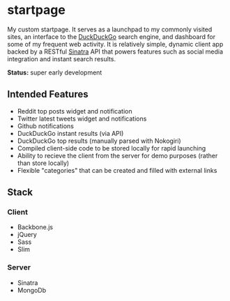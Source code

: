# startpage
My custom startpage. It serves as a launchpad to my commonly visited sites, an interface to the [DuckDuckGo](https://duckduckgo.com/) search engine, and dashboard for some of my frequent web activity. It is relatively simple, dynamic client app backed by a RESTful [Sinatra](http://www.sinatrarb.com/) API that powers features such as social media integration and instant search results.

**Status:** super early development

## Intended Features
* Reddit top posts widget and notification
* Twitter latest tweets widget and notifications
* Github notifications
* DuckDuckGo instant results (via API)
* DuckDuckGo top results (manually parsed with Nokogiri)
* Compiled client-side code to be stored locally for rapid launching
* Ability to recieve the client from the server for demo purposes (rather than store locally)
* Flexible "categories" that can be created and filled with external links

## Stack

### Client
* Backbone.js
* jQuery
* Sass
* Slim

### Server
* Sinatra
* MongoDb
